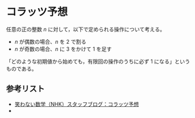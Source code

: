 # コラッツ予想

任意の正の整数 $`n`$ に対して，以下で定められる操作について考える。

* $`n`$ が偶数の場合、$`n`$ を $`2`$ で割る
* $`n`$ が奇数の場合、$`n`$ に $`3`$ をかけて $`1`$ を足す

「どのような初期値から始めても，有限回の操作のうちに必ず 1 になる」というものである。

## 参考リスト
* [笑わない数学（NHK）スタッフブログ：コラッツ予想](https://www.nhk.jp/p/ts/Y5R676NK92/blog/bl/pmg0p5PX8L/bp/pn8omzj69Y/)
* 
